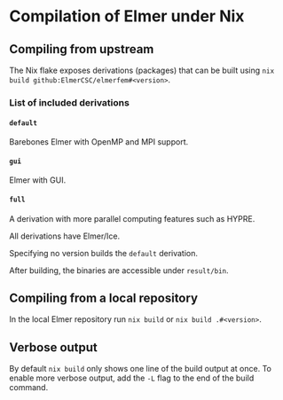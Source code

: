 # Compilation of Elmer under Nix

## Compiling from upstream

The Nix flake exposes derivations (packages) that can be built using `nix build github:ElmerCSC/elmerfem#<version>`.

### List of included derivations

#### `default`
Barebones Elmer with OpenMP and MPI support.

#### `gui`
Elmer with GUI.

#### `full`
A derivation with more parallel computing features such as HYPRE.

All derivations have Elmer/Ice.

Specifying no version builds the `default` derivation.

After building, the binaries are accessible under `result/bin`.

## Compiling from a local repository

In the local Elmer repository run `nix build` or `nix build .#<version>`.

## Verbose output

By default `nix build` only shows one line of the build output at once.
To enable more verbose output, add the `-L` flag to the end of the build command.
